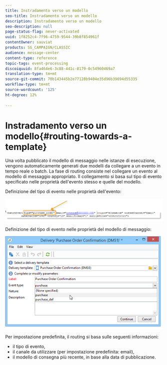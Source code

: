 ```yaml
---
title: Instradamento verso un modello
seo-title: Instradamento verso un modello
description: Instradamento verso un modello
seo-description: null
page-status-flag: never-activated
uuid: 1f8252c4-7f96-4759-9544-39b8f854961f
contentOwner: sauviat
products: SG_CAMPAIGN/CLASSIC
audience: message-center
content-type: reference
topic-tags: event-processing
discoiquuid: 8fa464e6-3c88-441c-8179-0c54960469a7
translation-type: tm+mt
source-git-commit: 70b143445b2e77128b9404e35d96b39694d55335
workflow-type: tm+mt
source-wordcount: '125'
ht-degree: 12%

---
```



# Instradamento verso un modello{#routing-towards-a-template}

Una volta pubblicato il modello di messaggio nelle istanze di esecuzione, vengono automaticamente generati due modelli da collegare a un evento in tempo reale o batch. La fase di routing consiste nel collegare un evento al modello di messaggio appropriato. Il collegamento si basa sul tipo di evento specificato nelle proprietà dell&#39;evento stesso e quelle del modello.

Definizione del tipo di evento nelle proprietà dell&#39;evento:

![](assets/messagecenter_event_type_001.png)

Definizione del tipo di evento nelle proprietà del modello di messaggio:

![](assets/messagecenter_event_type_002.png)

Per impostazione predefinita, il routing si basa sulle seguenti informazioni:

* il tipo di evento,
* il canale da utilizzare (per impostazione predefinita: email),
* il modello di consegna più recente, in base alla data di pubblicazione.

